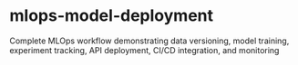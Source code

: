 # mlops-model-deployment
Complete MLOps workflow demonstrating data versioning, model training, experiment tracking, API deployment, CI/CD integration, and monitoring
